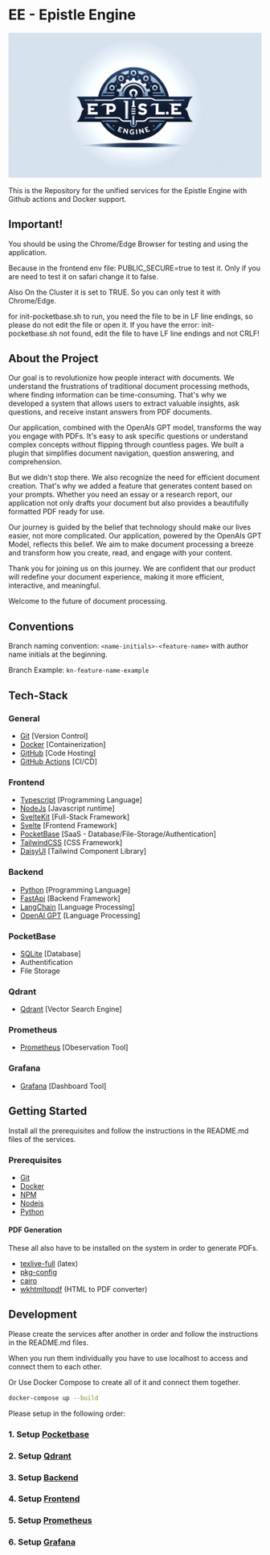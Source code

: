 # EE - Epistle Engine

![Banner Image](/cover-open-source-epistle-engine.webp)

This is the Repository for the unified services for the Epistle Engine with Github actions and Docker support.

## Important!

You should be using the Chrome/Edge Browser for testing and using the application.

Because in the frontend env file: PUBLIC_SECURE=true to test it. Only if you are need to test it on safari change it to false.

Also On the Cluster it is set to TRUE. So you can only test it with Chrome/Edge.

for init-pocketbase.sh to run, you need the file to be in LF line endings, so please do not edit the file or open it. If you have the error: init-pocketbase.sh not found, edit the file to have LF line endings and not CRLF!

## About the Project

Our goal is to revolutionize how people interact with documents. We understand the frustrations of traditional document processing methods, where finding information can be time-consuming. That's why we developed a system that allows users to extract valuable insights, ask questions, and receive instant answers from PDF documents.

Our application, combined with the OpenAIs GPT model, transforms the way you engage with PDFs. It's easy to ask specific questions or understand complex concepts without flipping through countless pages. We built a plugin that simplifies document navigation, question answering, and comprehension.

But we didn't stop there. We also recognize the need for efficient document creation. That's why we added a feature that generates content based on your prompts. Whether you need an essay or a research report, our application not only drafts your document but also provides a beautifully formatted PDF ready for use.

Our journey is guided by the belief that technology should make our lives easier, not more complicated. Our application, powered by the OpenAIs GPT Model, reflects this belief. We aim to make document processing a breeze and transform how you create, read, and engage with your content.

Thank you for joining us on this journey. We are confident that our product will redefine your document experience, making it more efficient, interactive, and meaningful.

Welcome to the future of document processing.

## Conventions

Branch naming convention: `<name-initials>-<feature-name>` with author name initials at the beginning.

Branch Example: `kn-feature-name-example`

## Tech-Stack

### General

- [Git](https://git-scm.com) [Version Control]
- [Docker](https://www.docker.com/get-started) [Containerization]
- [GitHub](https://github.com/) [Code Hosting]
- [GitHub Actions](https://github.com/features/actions) [CI/CD]

### Frontend

- [Typescript](https://www.typescriptlang.org/) [Programming Language]
- [NodeJs](https://nodejs.org) [Javascript runtime]
- [SvelteKit](https://kit.svelte.dev/) [Full-Stack Framework]
- [Svelte](https://svelte.dev/) [Frontend Framework]
- [PocketBase](https://www.pocketbase.io/) [SaaS - Database/File-Storage/Authentication]
- [TailwindCSS](https://tailwindcss.com/) [CSS Framework]
- [DaisyUI](https://daisyui.com/) [Tailwind Component Library]

### Backend

- [Python](https://www.python.org/downloads/) [Programming Language]
- [FastApi](https://fastapi.tiangolo.com/) [Backend Framework]
- [LangChain](https://langchain.io/) [Language Processing]
- [OpenAI GPT](https://openai.com/) [Language Processing]

### PocketBase

- [SQLite](https://www.sqlite.org/index.html) [Database]
- Authentification
- File Storage

### Qdrant

- [Qdrant](https://qdrant.io/) [Vector Search Engine]

### Prometheus

- [Prometheus](https://prometheus.io/) [Obeservation Tool]

### Grafana

- [Grafana](https://grafana.com/) [Dashboard Tool]

## Getting Started

Install all the prerequisites and follow the instructions in the README.md files of the services.

### Prerequisites

- [Git](https://git-scm.com/downloads)
- [Docker](https://www.docker.com/get-started)
- [NPM](https://www.npmjs.com/)
- [Nodejs](https://nodejs.org)
- [Python](https://www.python.org/downloads/)

#### PDF Generation

These all also have to be installed on the system in order to generate PDFs.

- [texlive-full](https://www.tug.org/texlive/acquire-netinstall.html) (latex)
- [pkg-config](https://www.freedesktop.org/wiki/Software/pkg-config/)
- [cairo](https://cairographics.org/download/)
- [wkhtmltopdf](https://wkhtmltopdf.org/downloads.html) (HTML to PDF converter)

## Development

Please create the services after another in order and follow the instructions in the README.md files.

When you run them individually you have to use localhost to access and connect them to each other.

Or Use Docker Compose to create all of it and connect them together.

```bash
docker-compose up --build
```

Please setup in the following order:

### 1. Setup [Pocketbase](pocketbase/README.md)

### 2. Setup [Qdrant](qdrant/README.md)

### 3. Setup [Backend](backend/README.md)

### 4. Setup [Frontend](frontend/README.md)

### 5. Setup [Prometheus](prometheus/README.md)

### 6. Setup [Grafana](grafana/README.md)
